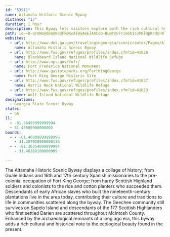 ```yaml
---
id: "53911"
name: Altamaha Historic Scenic Byway
distance: "17"
duration: 1 hour
description: This Byway lets visitors explore both the rich cultural heritage and the diverse marsh ecosystems found along Georgia's coast.
path: iq~~D~qroNo@dBa@Rc@Fk@KcA{@yAeE{AmCoD~Bu@r@uFrIeGhIoJhNlRpKrd@~WlGhHhKlOhArBnGfIlNzRtVl^pExFdA`ApAx@dFpBtCj@zA?j~@tF|WlApc@pDfC`@bEjAxDlAdDxA`\`OhErAr@j@pLpFrCrBxF|E~WvRrFlEzKtBrVdE`IjBxGxBlFrBrNlG~HtEnXhR|DdBz^hMdK`EbCdBhC~BxAfBhBjCrA`CfC~Gr@`Dh@zD^rEFrBCtEKvBs@zEwA`HaBfGSVZ~A`ExBlKhHrf@pZ`NlHdc@|WdOzE~s@hTbBXhBDzCSbd@oMnEeA`Ea@zj@sB`ELlDl@pCpAvCrBlz@~u@vKjKzAfAtA~@xAj@xCr@VRjB^p@?
websites:
  - url: http://www.dot.ga.gov/travelingingeorgia/scenicroutes/Pages/Altamaha.aspx
    name: Altamaha Historic Scenic Byway
  - url: http://www.fws.gov/refuges/profiles/index.cfm?id=41626
    name: Blackbeard Island National Wildlife Refuge
  - url: http://www.nps.gov/fofr/
    name: Fort Frederica National Monument
  - url: http://www.gastateparks.org/FortKingGeorge
    name: Fort King George Historic Site
  - url: http://www.fws.gov/refuges/profiles/index.cfm?id=41627
    name: Harris Neck National Wildlife Refuge
  - url: http://www.fws.gov/refuges/profiles/index.cfm?id=41623
    name: Wolf Island National Wildlife Refuge
designations:
  - Georgia State Scenic Byway
states:
  - GA
ll:
  - -81.36495999999994
  - 31.45509900000002
bounds:
  - - -81.46089899999998
    - 31.307020000000136
  - - -81.36354099999994
    - 31.46268100000009

---
```


The Altamaha Historic Scenic Byway displays a collage of history; from Guale Indians and 16th and 17th century Spanish missionaries to the pre-colonial occupation of Fort King George; from hardy Scottish Highland soldiers and colonists to the rice and cotton planters who succeeded them. Descendants of early African slaves who built the nineteenth-century plantations live in the area today, contributing their culture and traditions to life in communities scattered along the byway. The Geechee community still survives on Sapelo Island and descendants of the 177 Scottish Highlanders who first settled Darien are scattered throughout McIntosh County. Enhanced by the archaeological remnants of a long ago era, this byway adds a rich cultural and historical note to the ecological beauty found in the present.
